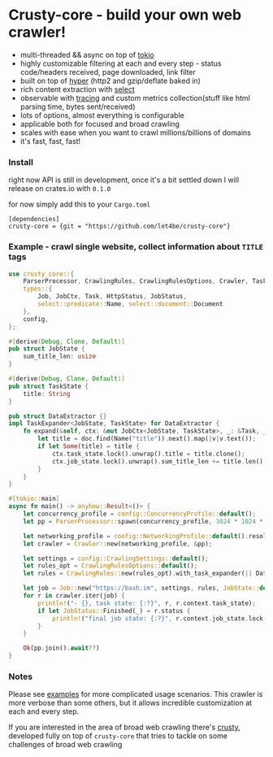 # Crusty-core - build your own web crawler!
 - multi-threaded && async on top of [tokio](https://github.com/tokio-rs/tokio)
 - highly customizable filtering at each and every step - status code/headers received, page downloaded, link filter
 - built on top of [hyper](https://github.com/hyperium/hyper) (http2 and gzip/deflate baked in)  
 - rich content extraction with [select](https://github.com/utkarshkukreti/select.rs)
 - observable with [tracing](https://github.com/tokio-rs/tracing) and custom metrics collection(stuff like html parsing time, bytes sent/received)
 - lots of options, almost everything is configurable
 - applicable both for focused and broad crawling
 - scales with ease when you want to crawl millions/billions of domains
 - it's fast, fast, fast!

### Install

right now API is still in development, once it's a bit settled down I will release on crates.io with `0.1.0`

for now simply add this to your `Cargo.toml`
```
[dependencies]
crusty-core = {git = "https://github.com/let4be/crusty-core"}
```

### Example - crawl single website, collect information about `TITLE` tags 

```rust
use crusty_core::{
    ParserProcessor, CrawlingRules, CrawlingRulesOptions, Crawler, TaskExpander,
    types::{
        Job, JobCtx, Task, HttpStatus, JobStatus,
        select::predicate::Name, select::document::Document
    },
    config,
};

#[derive(Debug, Clone, Default)]
pub struct JobState {
    sum_title_len: usize
}

#[derive(Debug, Clone, Default)]
pub struct TaskState {
    title: String
}

pub struct DataExtractor {}
impl TaskExpander<JobState, TaskState> for DataExtractor {
    fn expand(&self, ctx: &mut JobCtx<JobState, TaskState>, _: &Task, _: &HttpStatus, doc: &Document) {
        let title = doc.find(Name("title")).next().map(|v|v.text());
        if let Some(title) = title {
            ctx.task_state.lock().unwrap().title = title.clone();
            ctx.job_state.lock().unwrap().sum_title_len += title.len();
        }
    }
}

#[tokio::main]
async fn main() -> anyhow::Result<()> {
    let concurrency_profile = config::ConcurrencyProfile::default();
    let pp = ParserProcessor::spawn(concurrency_profile, 1024 * 1024 * 32);

    let networking_profile = config::NetworkingProfile::default().resolve()?;
    let crawler = Crawler::new(networking_profile, &pp);

    let settings = config::CrawlingSettings::default();
    let rules_opt = CrawlingRulesOptions::default();
    let rules = CrawlingRules::new(rules_opt).with_task_expander(|| DataExtractor{} );

    let job = Job::new("https://bash.im", settings, rules, JobState::default())?;
    for r in crawler.iter(job) {
        println!("- {}, task state: {:?}", r, r.context.task_state);
        if let JobStatus::Finished(_) = r.status {
            println!("final job state: {:?}", r.context.job_state.lock().unwrap());
        }
    }

    Ok(pp.join().await??)
}
```

### Notes

Please see [examples](examples) for more complicated usage scenarios. 
This crawler is more verbose than some others, but it allows incredible customization at each and every step.

If you are interested in the area of broad web crawling there's [crusty](https://github.com/let4be/crusty), developed fully on top of `crusty-core` that tries to tackle on some challenges of broad web crawling